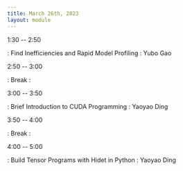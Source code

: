 ```yaml
---
title: March 26th, 2023
layout: module
---
```


1:30 -- 2:50

: Find Inefficiencies and Rapid Model Profiling
  : Yubo Gao

2:50 -- 3:00

: Break
  : 

3:00 -- 3:50

: Brief Introduction to CUDA Programming
  : Yaoyao Ding

3:50 -- 4:00

: Break
  : 

4:00 -- 5:00

: Build Tensor Programs with Hidet in Python
  : Yaoyao Ding
